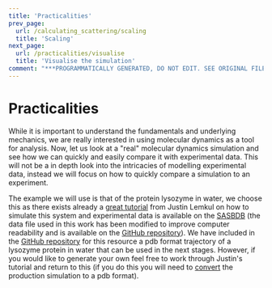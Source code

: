 ```yaml
---
title: 'Practicalities'
prev_page:
  url: /calculating_scattering/scaling
  title: 'Scaling'
next_page:
  url: /practicalities/visualise
  title: 'Visualise the simulation'
comment: "***PROGRAMMATICALLY GENERATED, DO NOT EDIT. SEE ORIGINAL FILES IN /content***"
---
```

# Practicalities

While it is important to understand the fundamentals and underlying mechanics, we are really interested in using molecular dynamics as a tool for analysis.
Now, let us look at a "real" molecular dynamics simulation and see how we can quickly and easily compare it with experimental data.
This will not be a in depth look into the intricacies of modelling experimental data, instead we will focus on how to quickly compare a simulation to an experiment.  

The example we will use is that of the protein lysozyme in water, we choose this as there exists already a [great tutorial](http://www.mdtutorials.com/gmx/lysozyme/index.html) from Justin Lemkul on how to simulate this system and experimental data is available on the [SASBDB](https://www.sasbdb.org/data/SASDA96/) (the data file used in this work has been modified to improve computer readability and is available on the [GitHub repository](https://github.com/pythoninchemistry/sim_and_scat/blob/master/content/assets/SASDA96.dat)).
We have included in the [GitHub repository](https://github.com/pythoninchemistry/sim_and_scat/blob/master/content/assets/lysozyme.pdb) for this resource a pdb format trajectory of a lysozyme protein in water that can be used in the next stages.
However, if you would like to generate your own feel free to work through Justin's tutorial and return to this (if you do this you will need to [convert](http://manual.gromacs.org/archive/5.0.5/programs/gmx-trjconv.html) the production simulation to a pdb format).
